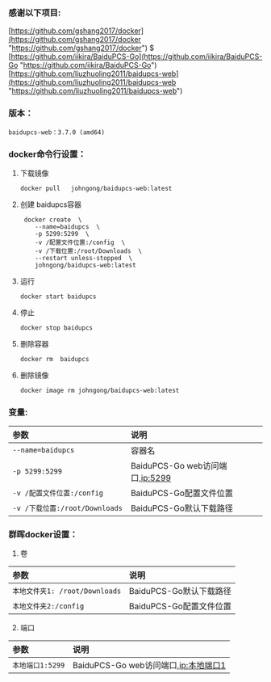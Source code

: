 

### 感谢以下项目:

[https://github.com/gshang2017/docker](https://github.com/gshang2017/docker "https://github.com/gshang2017/docker")                      $    
[https://github.com/iikira/BaiduPCS-Go](https://github.com/iikira/BaiduPCS-Go "https://github.com/iikira/BaiduPCS-Go")                                       
[https://github.com/liuzhuoling2011/baidupcs-web](https://github.com/liuzhuoling2011/baidupcs-web "https://github.com/liuzhuoling2011/baidupcs-web")


### 版本：

    baidupcs-web：3.7.0 (amd64)

### docker命令行设置：

1. 下载镜像

       docker pull   johngong/baidupcs-web:latest


2. 创建 baidupcs容器

        docker create  \
           --name=baidupcs  \
           -p 5299:5299  \
           -v /配置文件位置:/config  \
           -v /下载位置:/root/Downloads  \
           --restart unless-stopped  \
           johngong/baidupcs-web:latest


3. 运行

       docker start baidupcs

4. 停止

       docker stop baidupcs

5. 删除容器

       docker rm  baidupcs

6. 删除镜像

       docker image rm johngong/baidupcs-web:latest

### 变量:

|参数|说明|
|:-|:-|
| `--name=baidupcs` |容器名|
| `-p 5299:5299` |BaiduPCS-Go web访问端口,[ip:5299](ip:5299)|
| `-v /配置文件位置:/config` |BaiduPCS-Go配置文件位置|
| `-v /下载位置:/root/Downloads ` |BaiduPCS-Go默认下载路径|

### 群晖docker设置：

1. 卷

|参数|说明|
|:-|:-|
| `本地文件夹1: /root/Downloads` |BaiduPCS-Go默认下载路径|
| `本地文件夹2:/config` |BaiduPCS-Go配置文件位置|

2. 端口

|参数|说明|
|:-|:-|
| `本地端口1:5299` |BaiduPCS-Go web访问端口,[ip:本地端口1](ip:本地端口1)|

